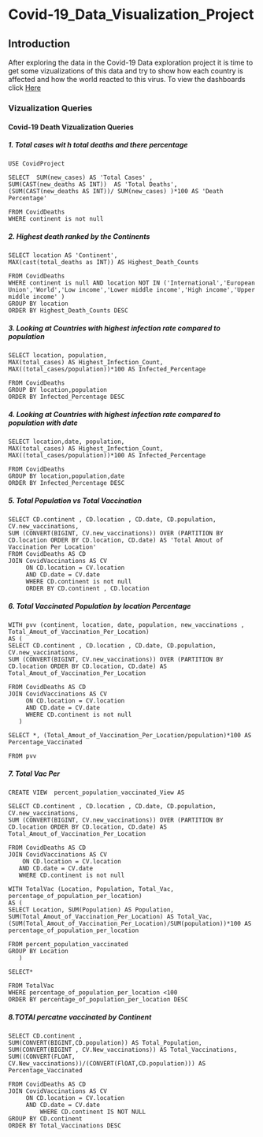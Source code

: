 # Covid-19_Data_Visualization_Project

## Introduction

After exploring the data in the Covid-19 Data exploration project it is time to get some vizualizations of this data and try to show how each country is affected and how the world reacted to this virus. To view the dashboards click [Here](https://public.tableau.com/app/profile/muhanned1728)

### Vizualization Queries 

#### Covid-19 Death Vizualization Queries 

##### 1. Total cases wit h total deaths and there percentage

    USE CovidProject

    SELECT  SUM(new_cases) AS 'Total Cases' ,
    SUM(CAST(new_deaths AS INT))  AS 'Total Deaths',
    (SUM(CAST(new_deaths AS INT))/ SUM(new_cases) )*100 AS 'Death Percentage'
    
    FROM CovidDeaths
    WHERE continent is not null

##### 2. Highest death ranked by the Continents 

    SELECT location AS 'Continent',
    MAX(cast(total_deaths as INT)) AS Highest_Death_Counts
    
    FROM CovidDeaths
    WHERE continent is null AND location NOT IN ('International','European Union','World','Low income','Lower middle income','High income','Upper middle income' )
    GROUP BY location
    ORDER BY Highest_Death_Counts DESC

##### 3. Looking at Countries with highest infection rate compared to population

    SELECT location, population,
    MAX(total_cases) AS Highest_Infection_Count,
    MAX((total_cases/population))*100 AS Infected_Percentage
    
    FROM CovidDeaths
    GROUP BY location,population
    ORDER BY Infected_Percentage DESC


##### 4. Looking at Countries with highest infection rate compared to population with date

    SELECT location,date, population,
    MAX(total_cases) AS Highest_Infection_Count,
    MAX((total_cases/population))*100 AS Infected_Percentage
    
    FROM CovidDeaths
    GROUP BY location,population,date
    ORDER BY Infected_Percentage DESC

##### 5. Total Population vs Total Vaccination

    SELECT CD.continent , CD.location , CD.date, CD.population, CV.new_vaccinations,
    SUM (CONVERT(BIGINT, CV.new_vaccinations)) OVER (PARTITION BY CD.location ORDER BY CD.location, CD.date) AS 'Total Amout of Vaccination Per Location'
    FROM CovidDeaths AS CD
    JOIN CovidVaccinations AS CV
         ON CD.location = CV.location 
	     AND CD.date = CV.date
	     WHERE CD.continent is not null
	     ORDER BY CD.continent , CD.location 

##### 6. Total Vaccinated Population by location Percentage

    WITH pvv (continent, location, date, population, new_vaccinations , Total_Amout_of_Vaccination_Per_Location)
    AS (
    SELECT CD.continent , CD.location , CD.date, CD.population, CV.new_vaccinations,
    SUM (CONVERT(BIGINT, CV.new_vaccinations)) OVER (PARTITION BY CD.location ORDER BY CD.location, CD.date) AS Total_Amout_of_Vaccination_Per_Location
   
    FROM CovidDeaths AS CD
    JOIN CovidVaccinations AS CV
         ON CD.location = CV.location 
	     AND CD.date = CV.date
	     WHERE CD.continent is not null
       )

    SELECT *, (Total_Amout_of_Vaccination_Per_Location/population)*100 AS Percentage_Vaccinated
    
    FROM pvv

##### 7. Total Vac Per

    CREATE VIEW  percent_population_vaccinated_View AS

    SELECT CD.continent , CD.location , CD.date, CD.population, CV.new_vaccinations,
    SUM (CONVERT(BIGINT, CV.new_vaccinations)) OVER (PARTITION BY CD.location ORDER BY CD.location, CD.date) AS Total_Amout_of_Vaccination_Per_Location
    
    FROM CovidDeaths AS CD
    JOIN CovidVaccinations AS CV
        ON CD.location = CV.location 
	   AND CD.date = CV.date
	   WHERE CD.continent is not null

    WITH TotalVac (Location, Population, Total_Vac, percentage_of_population_per_location)
    AS (
    SELECT Location, SUM(Population) AS Population, 
    SUM(Total_Amout_of_Vaccination_Per_Location) AS Total_Vac,
    (SUM(Total_Amout_of_Vaccination_Per_Location)/SUM(population))*100 AS percentage_of_population_per_location
   
    FROM percent_population_vaccinated
    GROUP BY Location
       )

    SELECT*
    
    FROM TotalVac
    WHERE percentage_of_population_per_location <100
    ORDER BY percentage_of_population_per_location DESC

##### 8.TOTAl percatne vaccinated by Continent

    SELECT CD.continent , 
    SUM(CONVERT(BIGINT,CD.population)) AS Total_Population,
    SUM(CONVERT(BIGINT , CV.New_vaccinations)) AS Total_Vaccinations,
    SUM((CONVERT(FLOAT, CV.New_vaccinations))/(CONVERT(FlOAT,CD.population))) AS Percentage_Vaccinated

    FROM CovidDeaths AS CD
    JOIN CovidVaccinations AS CV
         ON CD.location = CV.location 
	     AND CD.date = CV.date
             WHERE CD.continent IS NOT NULL
    GROUP BY CD.continent
    ORDER BY Total_Vaccinations DESC
